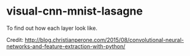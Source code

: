 # visual-cnn-mnist-lasagne

To find out how each layer look like.

Credit: http://blog.christianperone.com/2015/08/convolutional-neural-networks-and-feature-extraction-with-python/
